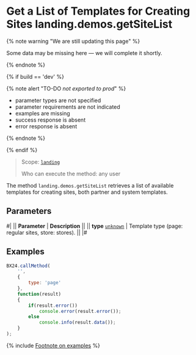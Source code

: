 # Get a List of Templates for Creating Sites landing.demos.getSiteList

{% note warning "We are still updating this page" %}

Some data may be missing here — we will complete it shortly.

{% endnote %}

{% if build == 'dev' %}

{% note alert "TO-DO _not exported to prod_" %}

- parameter types are not specified
- parameter requirements are not indicated
- examples are missing
- success response is absent
- error response is absent

{% endnote %}

{% endif %}

> Scope: [`landing`](../../scopes/permissions.md)
>
> Who can execute the method: any user

The method `landing.demos.getSiteList` retrieves a list of available templates for creating sites, both partner and system templates.

## Parameters

#|
|| **Parameter** | **Description** ||
|| **type**
[`unknown`](../../data-types.md) | Template type (page: regular sites, store: stores). ||
|#

## Examples

```js
BX24.callMethod(
    '',
    {
        type: 'page'
    },
    function(result)
    {
        if(result.error())
            console.error(result.error());
        else
            console.info(result.data());
    }
);
```
{% include [Footnote on examples](../../../_includes/examples.md) %}